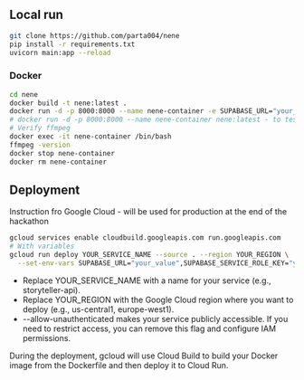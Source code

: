 ## Local run
```bash
git clone https://github.com/parta004/nene
pip install -r requirements.txt
uvicorn main:app --reload
```

### Docker
```bash
cd nene
docker build -t nene:latest .
docker run -d -p 8000:8000 --name nene-container -e SUPABASE_URL="your_local_test_url" -e SUPABASE_SERVICE_ROLE_KEY="your_local_test_key" nene:latest .
# docker run -d -p 8000:8000 --name nene-container nene:latest - to test service is running
# Verify ffmpeg
docker exec -it nene-container /bin/bash
ffmpeg -version
docker stop nene-container
docker rm nene-container
```

## Deployment
Instruction fro Google Cloud - will be used for production at the end of the hackathon

```bash
gcloud services enable cloudbuild.googleapis.com run.googleapis.com
# With variables
gcloud run deploy YOUR_SERVICE_NAME --source . --region YOUR_REGION \
  --set-env-vars SUPABASE_URL="your_value",SUPABASE_SERVICE_ROLE_KEY="your_key",OPENAI_API_KEY="your_openai_key"

```
- Replace YOUR_SERVICE_NAME with a name for your service (e.g., storyteller-api).
- Replace YOUR_REGION with the Google Cloud region where you want to deploy (e.g., us-central1, europe-west1).
- --allow-unauthenticated makes your service publicly accessible. If you need to restrict access, you can remove this flag and configure IAM permissions.

During the deployment, gcloud will use Cloud Build to build your Docker image from the Dockerfile and then deploy it to Cloud Run.